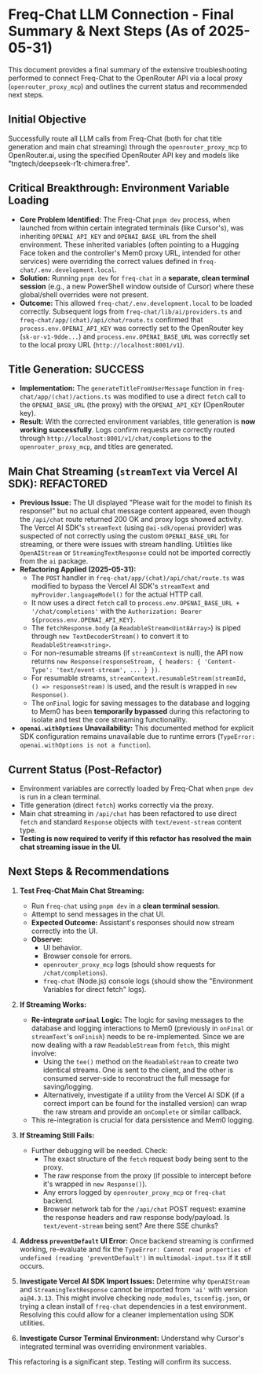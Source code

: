 # Freq-Chat LLM Connection - Final Summary & Next Steps (As of 2025-05-31)

This document provides a final summary of the extensive troubleshooting performed to connect Freq-Chat to the OpenRouter API via a local proxy (`openrouter_proxy_mcp`) and outlines the current status and recommended next steps.

## Initial Objective
Successfully route all LLM calls from Freq-Chat (both for chat title generation and main chat streaming) through the `openrouter_proxy_mcp` to OpenRouter.ai, using the specified OpenRouter API key and models like "tngtech/deepseek-r1t-chimera:free".

## Critical Breakthrough: Environment Variable Loading
-   **Core Problem Identified:** The Freq-Chat `pnpm dev` process, when launched from within certain integrated terminals (like Cursor's), was inheriting `OPENAI_API_KEY` and `OPENAI_BASE_URL` from the shell environment. These inherited variables (often pointing to a Hugging Face token and the controller's Mem0 proxy URL, intended for other services) were overriding the correct values defined in `freq-chat/.env.development.local`.
-   **Solution:** Running `pnpm dev` for `freq-chat` in a **separate, clean terminal session** (e.g., a new PowerShell window outside of Cursor) where these global/shell overrides were not present.
-   **Outcome:** This allowed `freq-chat/.env.development.local` to be loaded correctly. Subsequent logs from `freq-chat/lib/ai/providers.ts` and `freq-chat/app/(chat)/api/chat/route.ts` confirmed that `process.env.OPENAI_API_KEY` was correctly set to the OpenRouter key (`sk-or-v1-9dde...`) and `process.env.OPENAI_BASE_URL` was correctly set to the local proxy URL (`http://localhost:8001/v1`).

## Title Generation: SUCCESS
-   **Implementation:** The `generateTitleFromUserMessage` function in `freq-chat/app/(chat)/actions.ts` was modified to use a direct `fetch` call to the `OPENAI_BASE_URL` (the proxy) with the `OPENAI_API_KEY` (OpenRouter key).
-   **Result:** With the corrected environment variables, title generation is **now working successfully**. Logs confirm requests are correctly routed through `http://localhost:8001/v1/chat/completions` to the `openrouter_proxy_mcp`, and titles are generated.

## Main Chat Streaming (`streamText` via Vercel AI SDK): REFACTORED
-   **Previous Issue:** The UI displayed "Please wait for the model to finish its response!" but no actual chat message content appeared, even though the `/api/chat` route returned 200 OK and proxy logs showed activity. The Vercel AI SDK's `streamText` (using `@ai-sdk/openai` provider) was suspected of not correctly using the custom `OPENAI_BASE_URL` for streaming, or there were issues with stream handling. Utilities like `OpenAIStream` or `StreamingTextResponse` could not be imported correctly from the `ai` package.
-   **Refactoring Applied (2025-05-31):**
    -   The `POST` handler in `freq-chat/app/(chat)/api/chat/route.ts` was modified to bypass the Vercel AI SDK's `streamText` and `myProvider.languageModel()` for the actual HTTP call.
    -   It now uses a direct `fetch` call to `process.env.OPENAI_BASE_URL + '/chat/completions'` with the `Authorization: Bearer ${process.env.OPENAI_API_KEY}`.
    -   The `fetchResponse.body` (a `ReadableStream<Uint8Array>`) is piped through `new TextDecoderStream()` to convert it to `ReadableStream<string>`.
    -   For non-resumable streams (if `streamContext` is null), the API now returns `new Response(responseStream, { headers: { 'Content-Type': 'text/event-stream', ... } })`.
    -   For resumable streams, `streamContext.resumableStream(streamId, () => responseStream)` is used, and the result is wrapped in `new Response()`.
    -   The `onFinal` logic for saving messages to the database and logging to Mem0 has been **temporarily bypassed** during this refactoring to isolate and test the core streaming functionality.
-   **`openai.withOptions` Unavailability:** This documented method for explicit SDK configuration remains unavailable due to runtime errors (`TypeError: openai.withOptions is not a function`).

## Current Status (Post-Refactor)
-   Environment variables are correctly loaded by Freq-Chat when `pnpm dev` is run in a clean terminal.
-   Title generation (direct `fetch`) works correctly via the proxy.
-   Main chat streaming in `/api/chat` has been refactored to use direct `fetch` and standard `Response` objects with `text/event-stream` content type.
-   **Testing is now required to verify if this refactor has resolved the main chat streaming issue in the UI.**

## Next Steps & Recommendations

1.  **Test Freq-Chat Main Chat Streaming:**
    *   Run `freq-chat` using `pnpm dev` in a **clean terminal session**.
    *   Attempt to send messages in the chat UI.
    *   **Expected Outcome:** Assistant's responses should now stream correctly into the UI.
    *   **Observe:**
        *   UI behavior.
        *   Browser console for errors.
        *   `openrouter_proxy_mcp` logs (should show requests for `/chat/completions`).
        *   `freq-chat` (Node.js) console logs (should show the "Environment Variables for direct fetch" logs).

2.  **If Streaming Works:**
    *   **Re-integrate `onFinal` Logic:** The logic for saving messages to the database and logging interactions to Mem0 (previously in `onFinal` or `streamText`'s `onFinish`) needs to be re-implemented. Since we are now dealing with a raw `ReadableStream` from `fetch`, this might involve:
        *   Using the `tee()` method on the `ReadableStream` to create two identical streams. One is sent to the client, and the other is consumed server-side to reconstruct the full message for saving/logging.
        *   Alternatively, investigate if a utility from the Vercel AI SDK (if a correct import can be found for the installed version) can wrap the raw stream and provide an `onComplete` or similar callback.
    *   This re-integration is crucial for data persistence and Mem0 logging.

3.  **If Streaming Still Fails:**
    *   Further debugging will be needed. Check:
        *   The exact structure of the `fetch` request body being sent to the proxy.
        *   The raw response from the proxy (if possible to intercept before it's wrapped in `new Response()`).
        *   Any errors logged by `openrouter_proxy_mcp` or `freq-chat` backend.
        *   Browser network tab for the `/api/chat` POST request: examine the response headers and raw response body/payload. Is `text/event-stream` being sent? Are there SSE chunks?

4.  **Address `preventDefault` UI Error:** Once backend streaming is confirmed working, re-evaluate and fix the `TypeError: Cannot read properties of undefined (reading 'preventDefault')` in `multimodal-input.tsx` if it still occurs.

5.  **Investigate Vercel AI SDK Import Issues:** Determine why `OpenAIStream` and `StreamingTextResponse` cannot be imported from `'ai'` with version `ai@4.3.13`. This might involve checking `node_modules`, `tsconfig.json`, or trying a clean install of `freq-chat` dependencies in a test environment. Resolving this could allow for a cleaner implementation using SDK utilities.

6.  **Investigate Cursor Terminal Environment:** Understand why Cursor's integrated terminal was overriding environment variables.

This refactoring is a significant step. Testing will confirm its success.
